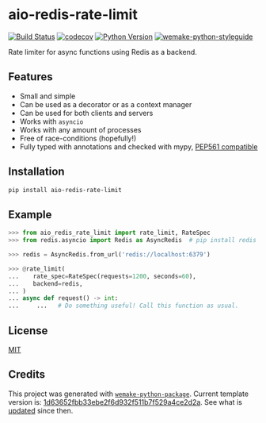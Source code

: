 # aio-redis-rate-limit

[![Build Status](https://github.com/wemake-services/aio-redis-rate-limit/workflows/test/badge.svg?branch=master&event=push)](https://github.com/wemake-services/aio-redis-rate-limit/actions?query=workflow%3Atest)
[![codecov](https://codecov.io/gh/wemake-services/aio-redis-rate-limit/branch/master/graph/badge.svg)](https://codecov.io/gh/wemake-services/aio-redis-rate-limit)
[![Python Version](https://img.shields.io/pypi/pyversions/aio-redis-rate-limit.svg)](https://pypi.org/project/aio-redis-rate-limit/)
[![wemake-python-styleguide](https://img.shields.io/badge/style-wemake-000000.svg)](https://github.com/wemake-services/wemake-python-styleguide)

Rate limiter for async functions using Redis as a backend.


## Features

- Small and simple
- Can be used as a decorator or as a context manager
- Can be used for both clients and servers
- Works with `asyncio`
- Works with any amount of processes
- Free of race-conditions (hopefully!)
- Fully typed with annotations and checked with mypy, [PEP561 compatible](https://www.python.org/dev/peps/pep-0561/)


## Installation

```bash
pip install aio-redis-rate-limit
```


## Example

```python
>>> from aio_redis_rate_limit import rate_limit, RateSpec
>>> from redis.asyncio import Redis as AsyncRedis  # pip install redis

>>> redis = AsyncRedis.from_url('redis://localhost:6379')

>>> @rate_limit(
...    rate_spec=RateSpec(requests=1200, seconds=60),
...    backend=redis,
... )
... async def request() -> int:
...     ...   # Do something useful! Call this function as usual.

```


## License

[MIT](https://github.com/wemake-services/aio-redis-rate-limit/blob/master/LICENSE)


## Credits

This project was generated with [`wemake-python-package`](https://github.com/wemake-services/wemake-python-package). Current template version is: [1d63652fbb33ebe2f6d932f511b7f529a4ce2d2a](https://github.com/wemake-services/wemake-python-package/tree/1d63652fbb33ebe2f6d932f511b7f529a4ce2d2a). See what is [updated](https://github.com/wemake-services/wemake-python-package/compare/1d63652fbb33ebe2f6d932f511b7f529a4ce2d2a...master) since then.
